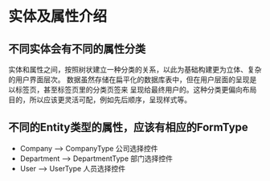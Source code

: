 # 实体及属性介绍

## 不同实体会有不同的属性分类

实体和属性之间，按照树状建立一种分类的关系，以此为基础构建更为立体、复杂的用户界面层次。
数据虽然存储在扁平化的数据库表中，但在用户层面的呈现是以标签页，甚至标签页里的分类页签来
呈现给最终用户的。这种分类更偏向布局目的，所以应该更灵活可配，例如先后顺序，呈现样式等。

## 不同的Entity类型的属性，应该有相应的FormType

* Company --> CompanyType 公司选择控件
* Department --> DepartmentType 部门选择控件
* User --> UserType 人员选择控件
